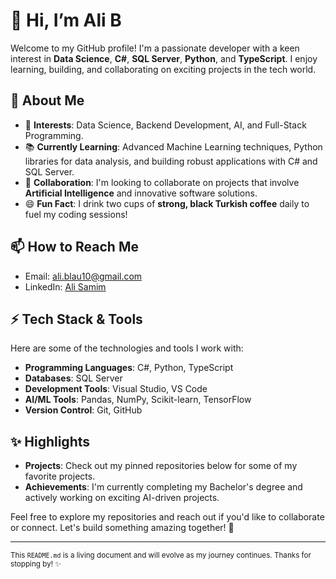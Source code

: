 # 👋 Hi, I’m Ali B

Welcome to my GitHub profile! I'm a passionate developer with a keen interest in **Data Science**, **C#**, **SQL Server**, **Python**, and **TypeScript**. I enjoy learning, building, and collaborating on exciting projects in the tech world.

## 👀 About Me
- 🌟 **Interests**: Data Science, Backend Development, AI, and Full-Stack Programming.
- 📚 **Currently Learning**: Advanced Machine Learning techniques, Python libraries for data analysis, and building robust applications with C# and SQL Server.
- 🤝 **Collaboration**: I'm looking to collaborate on projects that involve **Artificial Intelligence** and innovative software solutions.
- 😄 **Fun Fact**: I drink two cups of **strong, black Turkish coffee** daily to fuel my coding sessions!

## 📫 How to Reach Me
- Email: [ali.blau10@gmail.com](mailto:ali.blau10@gmail.com)
- LinkedIn: [Ali Samim](https://www.linkedin.com/in/alisamim/)
<!-- - Portfolio: [Your Website or Portfolio Link (Add here)](https://daykundi.com) *(if applicable)* -->

## ⚡ Tech Stack & Tools
Here are some of the technologies and tools I work with:

- **Programming Languages**: C#, Python, TypeScript
- **Databases**: SQL Server
- **Development Tools**: Visual Studio, VS Code
- **AI/ML Tools**: Pandas, NumPy, Scikit-learn, TensorFlow
- **Version Control**: Git, GitHub

## ✨ Highlights
- **Projects**: Check out my pinned repositories below for some of my favorite projects.
- **Achievements**: I'm currently completing my Bachelor's degree and actively working on exciting AI-driven projects.

Feel free to explore my repositories and reach out if you'd like to collaborate or connect. Let's build something amazing together! 🚀

---

<sub>This `README.md` is a living document and will evolve as my journey continues. Thanks for stopping by! ✨</sub>

